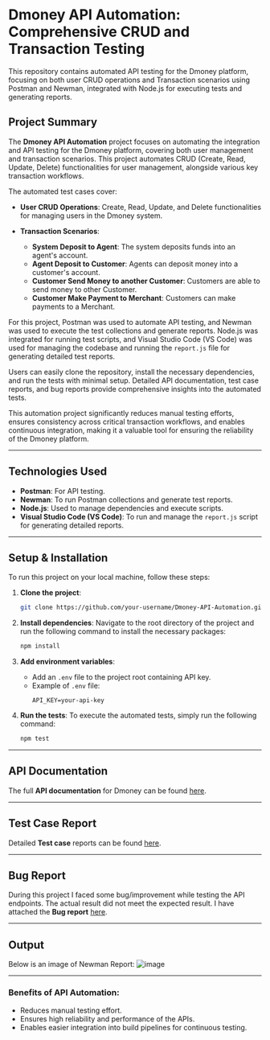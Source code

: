 # Dmoney API Automation: Comprehensive CRUD and Transaction Testing

This repository contains automated API testing for the Dmoney platform, focusing on both user CRUD operations and Transaction scenarios using Postman and Newman, integrated with Node.js for executing tests and generating reports.

## Project Summary

The **Dmoney API Automation** project focuses on automating the integration and API testing for the Dmoney platform, covering both user management and transaction scenarios. This project automates CRUD (Create, Read, Update, Delete) functionalities for user management, alongside various key transaction workflows.

The automated test cases cover:

- **User CRUD Operations**: Create, Read, Update, and Delete functionalities for managing users in the Dmoney system.
  
- **Transaction Scenarios**:
  - **System Deposit to Agent**: The system deposits funds into an agent's account.
  - **Agent Deposit to Customer**: Agents can deposit money into a customer's account.
  - **Customer Send Money to another Customer**: Customers are able to send money to other Customer.
  - **Customer Make Payment to Merchant**: Customers can make payments to a Merchant.

For this project, Postman was used to automate API testing, and Newman was used to execute the test collections and generate reports. Node.js was integrated for running test scripts, and Visual Studio Code (VS Code) was used for managing the codebase and running the `report.js` file for generating detailed test reports.

Users can easily clone the repository, install the necessary dependencies, and run the tests with minimal setup. Detailed API documentation, test case reports, and bug reports provide comprehensive insights into the automated tests.

This automation project significantly reduces manual testing efforts, ensures consistency across critical transaction workflows, and enables continuous integration, making it a valuable tool for ensuring the reliability of the Dmoney platform.

---

## Technologies Used

- **Postman**: For API testing.
- **Newman**: To run Postman collections and generate test reports.
- **Node.js**: Used to manage dependencies and execute scripts.
- **Visual Studio Code (VS Code)**: To run and manage the `report.js` script for generating detailed reports.

---

## Setup & Installation

To run this project on your local machine, follow these steps:

1. **Clone the project**:
    ```bash
    git clone https://github.com/your-username/Dmoney-API-Automation.git
    ```

2. **Install dependencies**:
    Navigate to the root directory of the project and run the following command to install the necessary packages:
    ```bash
    npm install
    ```
4. **Add environment variables**:
    - Add an `.env` file to the project root containing API key.
    - Example of `.env` file:
      ```
      API_KEY=your-api-key
      ```

5. **Run the tests**:
    To execute the automated tests, simply run the following command:
    ```bash
    npm test
    ```

---

## API Documentation

The full **API documentation** for Dmoney can be found [here](#).

---

## Test Case Report

Detailed **Test case** reports can be found [here](https://drive.google.com/drive/u/0/folders/1xxu_rh1ywAty8BEEZG3pM_6hq0NjThWc).

---

## Bug Report

During this project I faced some bug/improvement while testing the API endpoints. The actual result did not meet the expected result. I have attached the **Bug report** [here](https://drive.google.com/drive/u/0/folders/1WmU2vyF2hvSyM4ljoZsax4T6jYC8WL3_).

---

## Output

Below is an image of Newman Report:
![image](https://github.com/user-attachments/assets/45f86f7f-e155-474b-82b1-147513d84bfd)



---

### Benefits of API Automation:
- Reduces manual testing effort.
- Ensures high reliability and performance of the APIs.
- Enables easier integration into build pipelines for continuous testing.
